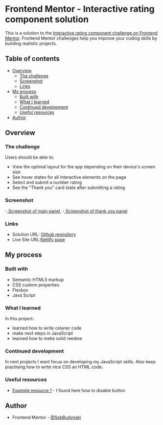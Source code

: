 # Frontend Mentor - Interactive rating component solution

This is a solution to the [Interactive rating component challenge on Frontend Mentor](https://www.frontendmentor.io/challenges/interactive-rating-component-koxpeBUmI). Frontend Mentor challenges help you improve your coding skills by building realistic projects. 

## Table of contents

- [Overview](#overview)
  - [The challenge](#the-challenge)
  - [Screenshot](#screenshot)
  - [Links](#links)
- [My process](#my-process)
  - [Built with](#built-with)
  - [What I learned](#what-i-learned)
  - [Continued development](#continued-development)
  - [Useful resources](#useful-resources)
- [Author](#author)

## Overview

### The challenge

Users should be able to:

- View the optimal layout for the app depending on their device's screen size
- See hover states for all interactive elements on the page
- Select and submit a number rating
- See the "Thank you" card state after submitting a rating

### Screenshot

-[ Screenshot of main panel](./screenshot.png),
-[ Screenshot of thank you panel](./screenshot-thx.png)


### Links

- Solution URL: [Github repository](https://github.com/SebBudynski/interactive-rating)
- Live Site URL:[Netlify page](https://interactive-rating-sebastian.netlify.app/)

## My process

### Built with

- Semantic HTML5 markup
- CSS custom properties
- Flexbox
- Java Script

### What I learned

In this project:
 - learned how to write celaner code
 - make next steps in JavaScript
 - learned how to meke solid reedme 


### Continued development

In next projects I want focus on developing my JavaScript skills. Also keep practising how to write nice CSS an HTML code.


### Useful resources

- [Example resource 1](https://www.scaler.com/topics/javascript-disable-button/) - I found here how to disable button

## Author

- Frontend Mentor - [@SebBudynski](https://www.frontendmentor.io/profile/SebBudynski)


